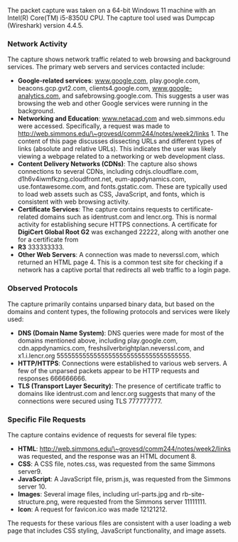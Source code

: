 The packet capture was taken on a 64-bit Windows 11 machine with an Intel(R) Core(TM) i5-8350U CPU. The capture tool used was Dumpcap (Wireshark) version 4.4.5.

### **Network Activity**

The capture shows network traffic related to web browsing and background services. The primary web servers and services contacted include:

* **Google-related services**: www.google.com, play.google.com, beacons.gcp.gvt2.com, clients4.google.com, www.google-analytics.com, and safebrowsing.google.com. This suggests a user was browsing the web and other Google services were running in the background.  
* **Networking and Education**: www.netacad.com and web.simmons.edu were accessed. Specifically, a request was made to  
   http://web.simmons.edu/\~grovesd/comm244/notes/week2/links 1. The content of this page discusses dissecting URLs and different types of links (absolute and relative URLs). This indicates the user was likely viewing a webpage related to a networking or web development class.  
* **Content Delivery Networks (CDNs)**: The capture also shows connections to several CDNs, including cdnjs.cloudflare.com, d1h6v4iwmfkzng.cloudfront.net, eum-appdynamics.com, use.fontawesome.com, and fonts.gstatic.com. These are typically used to load web assets such as CSS, JavaScript, and fonts, which is consistent with web browsing activity.  
* **Certificate Services**: The capture contains requests to certificate-related domains such as identrust.com and lencr.org. This is normal activity for establishing secure HTTPS connections. A certificate for  
   **DigiCert Global Root G2** was exchanged 22222, along with another one for a certificate from  
* **R3** 333333333.  
* **Other Web Servers**: A connection was made to neverssl.com, which returned an HTML page 4. This is a common test site for checking if a network has a captive portal that redirects all web traffic to a login page.

### **Observed Protocols**

The capture primarily contains unparsed binary data, but based on the domains and content types, the following protocols and services were likely used:

* **DNS (Domain Name System)**: DNS queries were made for most of the domains mentioned above, including play.google.com, cdn.appdynamics.com, freshsilverbrightplan.neverssl.com, and x1.i.lencr.org 555555555555555555555555555555555555.  
* **HTTP/HTTPS**: Connections were established to various web servers. A few of the unparsed packets appear to be HTTP requests and responses 666666666.  
* **TLS (Transport Layer Security)**: The presence of certificate traffic to domains like identrust.com and lencr.org suggests that many of the connections were secured using TLS 777777777.

### **Specific File Requests**

The capture contains evidence of requests for several file types:

* **HTML**: http://web.simmons.edu/\~grovesd/comm244/notes/week2/links was requested, and the response was an HTML document 8.  
* **CSS**: A CSS file, notes.css, was requested from the same Simmons server9.  
* **JavaScript**: A JavaScript file, prism.js, was requested from the Simmons server 10.  
* **Images**: Several image files, including url-parts.jpg and rb-site-structure.png, were requested from the Simmons server 11111111.  
* **Icon**: A request for favicon.ico was made 12121212.

The requests for these various files are consistent with a user loading a web page that includes CSS styling, JavaScript functionality, and image assets.

